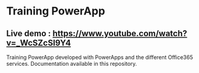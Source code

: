 # Training PowerApp
## Live demo : https://www.youtube.com/watch?v=_WcSZcSI9Y4
Training PowerApp developed with PowerApps and the different Office365 services. Documentation available in this repository.
